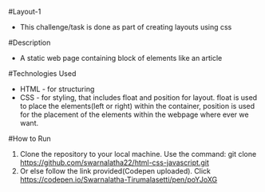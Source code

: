 #Layout-1
- This challenge/task is done as part of creating layouts using css

#Description
- A static web page containing block of elements like an article

#Technologies Used
- HTML - for structuring
- CSS - for styling, that includes float and position for layout. float is used to place the elements(left or right) within the container, position is used for the placement of the elements within the webpage where ever we want.

#How to Run
1. Clone the repository to your local machine. Use the command: git clone https://github.com/swarnalatha22/html-css-javascript.git
2. Or else follow the link provided(Codepen uploaded).
   Click https://codepen.io/Swarnalatha-Tirumalasetti/pen/poYJoXG
